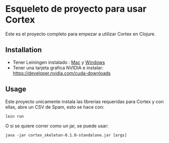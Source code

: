 # Esqueleto de proyecto para usar Cortex

Este es el proyecto completo para empezar a utilizar Cortex en Clojure.

## Installation
* Tener Leiningen instalado : [Mac](https://lispcast.com/clojure-mac/) y [Windows](https://leiningen.org)
* Tener una tarjeta grafica NVIDIA e instalar: https://developer.nvidia.com/cuda-downloads
## Usage

Este proyecto unicamente instala las librerias requeridas para Cortex y con ellas, abre un CSV de Spam, esto se hace con:

` lein run `

O si se quiere correr como un jar, se puede usar:

` java -jar cortex_skeleton-0.1.0-standalone.jar [args] `
